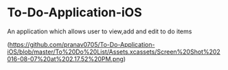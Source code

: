 # To-Do-Application-iOS
An application which allows user to view,add and edit to do items

(https://github.com/pranav0705/To-Do-Application-iOS/blob/master/To%20Do%20List/Assets.xcassets/Screen%20Shot%202016-08-07%20at%202.17.52%20PM.png)

